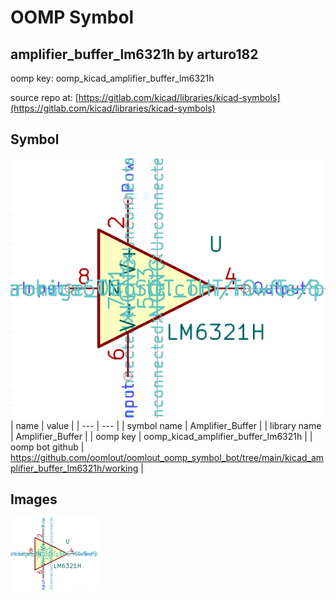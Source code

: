 # OOMP Symbol  
## amplifier_buffer_lm6321h  by arturo182  
  
oomp key: oomp_kicad_amplifier_buffer_lm6321h  
  
source repo at: [https://gitlab.com/kicad/libraries/kicad-symbols](https://gitlab.com/kicad/libraries/kicad-symbols)  
## Symbol  
  
[![working.png](working_600.png)](working.png)  
| name | value | 
| --- | --- | 
| symbol name | Amplifier_Buffer | 
| library name | Amplifier_Buffer | 
| oomp key | oomp_kicad_amplifier_buffer_lm6321h | 
| oomp bot github | https://github.com/oomlout/oomlout_oomp_symbol_bot/tree/main/kicad_amplifier_buffer_lm6321h/working | 
## Images  
  
[![working.png](working_140.png)](working.png)  
